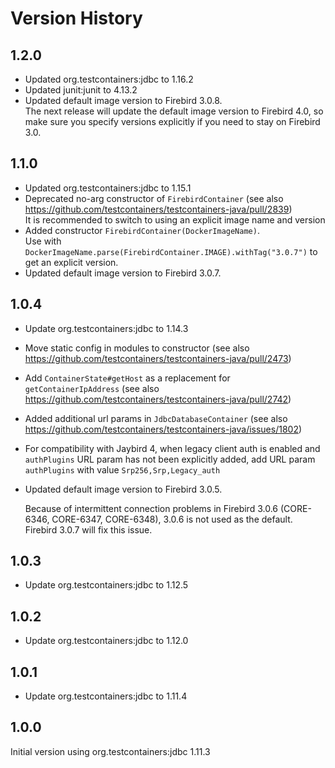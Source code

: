 Version History
===============

1.2.0
-----
- Updated org.testcontainers:jdbc to 1.16.2
- Updated junit:junit to 4.13.2
- Updated default image version to Firebird 3.0.8. \
  The next release will update the default image version to Firebird 4.0, so make sure you specify versions explicitly if you need to stay on Firebird 3.0.

1.1.0
-----
- Updated org.testcontainers:jdbc to 1.15.1
- Deprecated no-arg constructor of `FirebirdContainer` (see also <https://github.com/testcontainers/testcontainers-java/pull/2839>) \
  It is recommended to switch to using an explicit image name and version
- Added constructor `FirebirdContainer(DockerImageName)`. \
  Use with `DockerImageName.parse(FirebirdContainer.IMAGE).withTag("3.0.7")` to get an explicit version.
- Updated default image version to Firebird 3.0.7.

1.0.4
-----

- Update org.testcontainers:jdbc to 1.14.3
- Move static config in modules to constructor (see also <https://github.com/testcontainers/testcontainers-java/pull/2473>)
- Add `ContainerState#getHost` as a replacement for `getContainerIpAddress` (see also <https://github.com/testcontainers/testcontainers-java/pull/2742>)
- Added additional url params in `JdbcDatabaseContainer` (see also <https://github.com/testcontainers/testcontainers-java/issues/1802>)
- For compatibility with Jaybird 4, when legacy client auth is enabled and `authPlugins` URL param has not been explicitly added, add URL param `authPlugins` with value `Srp256,Srp,Legacy_auth`
- Updated default image version to Firebird 3.0.5.

  Because of intermittent connection problems in Firebird 3.0.6 (CORE-6346, CORE-6347, CORE-6348), 3.0.6 is not used as the default. Firebird 3.0.7 will fix this issue. 

1.0.3
-----

- Update org.testcontainers:jdbc to 1.12.5

1.0.2
-----

- Update org.testcontainers:jdbc to 1.12.0

1.0.1
-----

- Update org.testcontainers:jdbc to 1.11.4

1.0.0
-----

Initial version using org.testcontainers:jdbc 1.11.3
